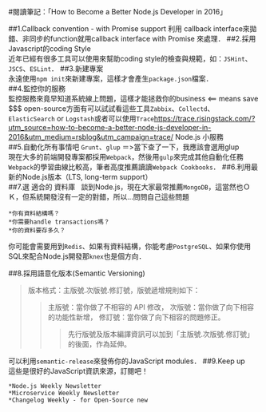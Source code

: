 #閱讀筆記：「How to Become a Better Node.js Developer in 2016」

##1.Callback convention - with Promise support
  利用 callback interface來拋錯、非同步的function就用callback interface with Promise 來處理．
##2.採用 Javascript的coding Style  
近年已經有很多工具可以使用來幫助coding style的檢查與規範，如：`JSHint`、`JSCS`、`ESLint`．
##3.新建專案  
永遠使用`npm init`來新建專案，這樣才會產生`package.json`檔案．  
##4.監控你的服務  
監控服務來竟早知道系統線上問題，這樣才能拯救你的business <== means save $$$
open-source方面有可以試試看這些工具`Zabbix`、`Collectd`、`ElasticSearch` or `Logstash`或者可以使用`Trace`<https://trace.risingstack.com/?utm_source=how-to-become-a-better-node-js-developer-in-2016&utm_medium=rsblog&utm_campaign=trace/> Node.js 小服務  
##5.自動化所有事情吧
`Grunt`、`glup` ＝>當下查了一下，我應該會選用glup    
現在大多的前端開發專案都採用`Webpack`，然後用`gulp`來完成其他自動化任務
`Webpack`的學習曲線比較高，筆者高度推薦讀讀`Webpack Cookbooks`． 
##6.利用最新的Node.js版本（LTS, long-term support）  
##7.選 適合的 資料庫  
談到Node.js，現在大家最常推薦`MongoDB`，這當然也ＯＫ，但系統開發沒有一定的對錯，所以...問問自己這些問題
```
*你有資料結構嗎？
*你需要handle transactions嗎？
*你的資料要存多久？
```   

你可能會需要用到`Redis`、如果有資料結構，你能考慮`PostgreSQL`、如果你使用SQL來配合Node.js開發那`knex`也是個方向．  

##8.採用語意化版本(Semantic Versioning)    

>版本格式：主版號.次版號.修訂號，版號遞增規則如下：
>>主版號：當你做了不相容的 API 修改，
>>次版號：當你做了向下相容的功能性新增，
>>修訂號：當你做了向下相容的問題修正。
>>>先行版號及版本編譯資訊可以加到「主版號.次版號.修訂號」的後面，作為延伸。  


可以利用`semantic-release`來發佈你的JavaScript modules．
##9.Keep up    
這些是很好的JavaScript資訊來源，訂閱吧！
```
*Node.js Weekly Newsletter
*Microservice Weekly Newsletter
*Changelog Weekly - for Open-Source new
```
